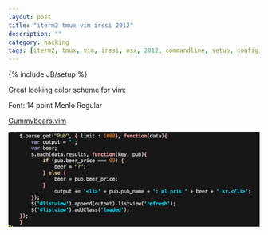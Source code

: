 ```yaml
---
layout: post
title: "iterm2 tmux vim irssi 2012"
description: ""
category: hacking 
tags: [iterm2, tmux, vim, irssi, osx, 2012, commandline, setup, config, git]
---
```

{% include JB/setup %}

Great looking color scheme for vim:

Font: 14 point Menlo Regular

[Gummybears.vim](http://www.vim.org/scripts/script.php?script_id=3922)

![Gummybears vim color scheme](/assets/files/gummybears.jpg)




